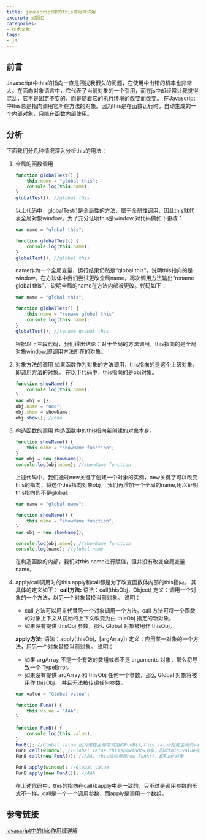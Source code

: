 ```yaml
---
title: javascript中的this作用域详解
excerpt: 如题目
categories:
- 技术文章
tags:
- js
---
```


## 前言
Javascript中this的指向一直是困扰我很久的问题，在使用中出错的机率也非常大。在面向对象语言中，它代表了当前对象的一个引用，而在js中却经常让我觉得混乱，它不是固定不变的，而是随着它的执行环境的改变而改变。
在Javascript中this总是指向调用它所在方法的对象。因为this是在函数运行时，自动生成的一个内部对象，只能在函数内部使用。

## 分析
下面我们分几种情况深入分析this的用法：
1. 全局的函数调用
    ```javascript
    function globalTest() {
        this.name = "global this";
        console.log(this.name);
    }
    globalTest(); //global this
    ```
    以上代码中，globalTest()是全局性的方法，属于全局性调用，因此this就代表全局对象window。为了充分证明this是window,对代码做如下更改：
    ```javascript
    var name = "global this";

    function globalTest() {
        console.log(this.name);
    }
    globalTest(); //global this
    ```
    name作为一个全局变量，运行结果仍然是“global this”，说明this指向的是window。在方法体中我们尝试更改全局name，再次调用方法输出“rename global this”， 说明全局的name在方法内部被更改。代码如下：
    ```javascript
    var name = "global this";

    function globalTest() {
        this.name = "rename global this"
        console.log(this.name);
    }
    globalTest(); //rename global this
    ```
    根据以上三段代码，我们得出结论：对于全局的方法调用，this指向的是全局对象window,即调用方法所在的对象。
2. 对象方法的调用
    如果函数作为对象的方法调用，this指向的是这个上级对象，即调用方法的对象。 在以下代码中，this指向的是obj对象。
    ```javascript
    function showName() {
        console.log(this.name);
    }
    var obj = {};
    obj.name = "ooo";
    obj.show = showName;
    obj.show(); //ooo
    ```
3. 构造函数的调用
    构造函数中的this指向新创建的对象本身。
    ```javascript
    function showName() {
        this.name = "showName function";
    }
    var obj = new showName();
    console.log(obj.name); //showName function
    ```
    上述代码中，我们通过new关键字创建一个对象的实例，new关键字可以改变this的指向，将这个this指向对象obj。
    我们再增加一个全局的name,用以证明this指向的不是global:
    ```javascript
    var name = "global name";

    function showName() {
        this.name = "showName function";
    }
    var obj = new showName();

    console.log(obj.name); //showName function
    console.log(name); //global name
    ```
    在构造函数的内部，我们对this.name进行赋值，但并没有改变全局变量name。
4. apply/call调用时的this
    apply和call都是为了改变函数体内部的this指向。 其具体的定义如下：
    **call方法:**
    语法：call(thisObj，Object)
    定义：调用一个对象的一个方法，以另一个对象替换当前对象。
    说明：
    - call 方法可以用来代替另一个对象调用一个方法。call 方法可将一个函数的对象上下文从初始的上下文改变为由 thisObj 指定的新对象。
    - 如果没有提供 thisObj 参数，那么 Global 对象被用作 thisObj。

    **apply方法:**
    语法：apply(thisObj，[argArray])
    定义：应用某一对象的一个方法，用另一个对象替换当前对象。
    说明：
    - 如果 argArray 不是一个有效的数组或者不是 arguments 对象，那么将导致一个 TypeError。
    - 如果没有提供 argArray 和 thisObj 任何一个参数，那么 Global 对象将被用作 thisObj， 并且无法被传递任何参数。

    ```javascript
    var value = "Global value";

    function FunA() {
        this.value = "AAA";
    }

    function FunB() {
        console.log(this.value);
    }
    FunB(); //Global value 因为是在全局中调用的FunB(),this.value指向全局的value
    FunB.call(window); //Global value,this指向window对象，因此this.value指向全局的value
    FunB.call(new FunA()); //AAA, this指向参数new FunA()，即FunA对象

    FunB.apply(window); //Global value
    FunB.apply(new FunA()); //AAA
    ```
    在上述代码中，this的指向在call和apply中是一致的，只不过是调用参数的形式不一样。call是一个一个调用参数，而apply是调用一个数组。

## 参考链接
[javascript中的this作用域详解](https://www.cnblogs.com/lsgxeva/p/7975669.html)